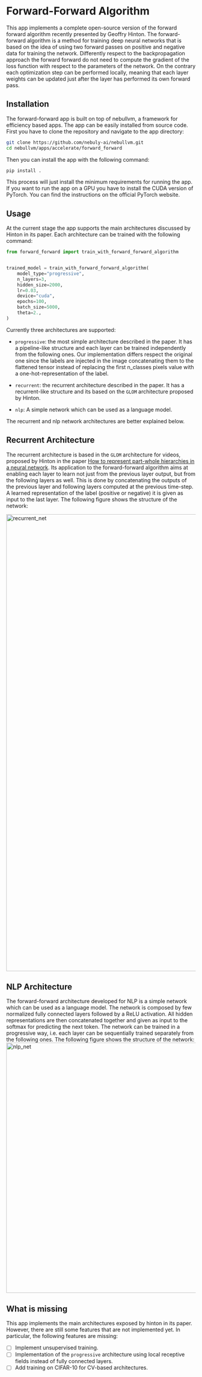 # Forward-Forward Algorithm

This app implements a complete open-source version of the forward forward algorithm recently presented by Geoffry Hinton.
The forward-forward algorithm is a method for training deep neural networks that is based on the idea of using two forward passes on positive and negative data for training the network. Differently respect to the backpropagation approach the forward forward do not need to compute the gradient of the loss function with respect to the parameters of the network. On the contrary each optimization step can be performed locally, meaning that each layer weights can be updated just after the layer has performed its own forward pass.

## Installation

The forward-forward app is built on top of nebullvm, a framework for efficiency based apps. The app can be easily installed from source code. First you have to clone the repository and navigate to the app directory:

```bash
git clone https://github.com/nebuly-ai/nebullvm.git
cd nebullvm/apps/accelerate/forward_forward
```

Then you can install the app with the following command:

```bash
pip install .
```
This process will just install the minimum requirements for running the app. If you want to run the app on a GPU you have to install the CUDA version of PyTorch. You can find the instructions on the official PyTorch website.

## Usage
At the current stage the app supports the main architectures discussed by Hinton in its paper. Each architecture can be trained with the following command:

```python
from forward_forward import train_with_forward_forward_algorithm


trained_model = train_with_forward_forward_algorithm(
    model_type="progressive",
    n_layers=3,
    hidden_size=2000,
    lr=0.03,
    device="cuda",
    epochs=100,
    batch_size=5000,
    theta=2.,
)
```

Currently three architectures are supported:
* `progressive`: the most simple architecture described in the paper. It has a pipeline-like structure and each layer can be trained independently from the following ones. Our implementation differs respect the original one since the labels are injected in the image concatenating them to the flattened tensor instead of replacing the first n_classes pixels value with a one-hot-representation of the label.

* `recurrent`: the recurrent architecture described in the paper. It has a recurrent-like structure and its based on the `GLOM` architecture proposed by Hinton. 

* `nlp`: A simple network which can be used as a language model.

The recurrent and nlp network architectures are better explained below.

## Recurrent Architecture
The recurrent architecture is based in the `GLOM` architecture for videos, proposed by Hinton in the paper [How to represent part-whole hierarchies in a neural network](https://arxiv.org/pdf/2102.12627.pdf). Its application to the forward-forward algorithm aims at enabling each layer to learn not just from the previous layer output, but from the following layers as well. This is done by concatenating the outputs of the previous layer and following layers computed at the previous time-step. A learned representation of the label (positive or negative) it is given as input to the last layer. The following figure shows the structure of the network:

<img width="1216" alt="recurrent_net" src="https://user-images.githubusercontent.com/38586138/208651417-498c4bd4-f2dc-4613-a376-0b69317c73d4.png">

## NLP Architecture
The forward-forward architecture developed for NLP is a simple network which can be used as a language model. The network is composed by few normalized fully connected layers followed by a ReLU activation. All hidden representations are then concatenated together and given as input to the softmax for predicting the next token. The network can be trained in a progressive way, i.e. each layer can be sequentially trained separately from the following ones. The following figure shows the structure of the network:
<img width="666" alt="nlp_net" src="https://user-images.githubusercontent.com/38586138/208651624-c159b230-f903-4e13-aaa7-b39a0d1c52fc.png">

## What is missing
This app implements the main architectures exposed by hinton in its paper. However, there are still some features that are not implemented yet. In particular, the following features are missing:

* [ ] Implement unsupervised training.
* [ ] Implementation of the `progressive` architecture using local receptive fields instead of fully connected layers.
* [ ] Add training on CIFAR-10 for CV-based architectures.
